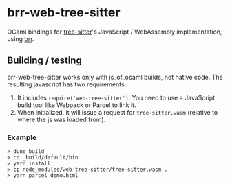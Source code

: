 # brr-web-tree-sitter

OCaml bindings for [tree-sitter](https://github.com/tree-sitter/tree-sitter)'s JavaScript / WebAssembly implementation, using [brr](https://erratique.ch/software/brr).

## Building / testing

brr-web-tree-sitter works only with js_of_ocaml builds, not native code. The resulting javascript has two requirements:

1. It includes `require('web-tree-sitter')`. You need to use a JavaScript build tool like Webpack or Parcel to link it.
2. When initialized, it will issue a request for `tree-sitter.wasm` (relative to where the js was loaded from).

### Example

```
> dune build
> cd _build/default/bin
> yarn install
> cp node_modules/web-tree-sitter/tree-sitter.wasm .
> yarn parcel demo.html
```
